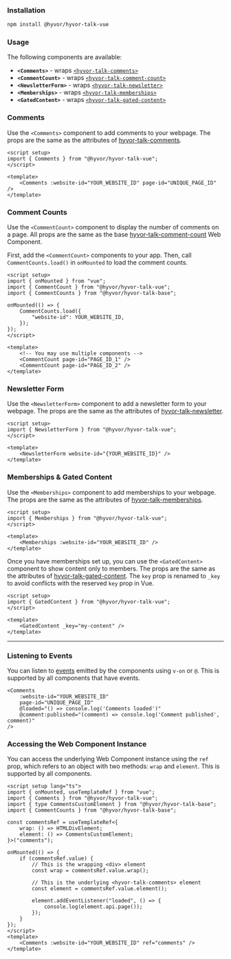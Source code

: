 ### Installation

```bash
npm install @hyvor/hyvor-talk-vue
```

### Usage

The following components are available:

-   **`<Comments>`** - wraps [`<hyvor-talk-comments>`](https://talk.hyvor.com/docs/comments)
-   **`<CommentCount>`** - wraps [`<hyvor-talk-comment-count>`](https://talk.hyvor.com/docs/comment-counts)
-   **`<NewsletterForm>`** - wraps [`<hyvor-talk-newsletter>`](https://talk.hyvor.com/docs/newsletters)
-   **`<Memberships>`** - wraps [`<hyvor-talk-memberships>`](https://talk.hyvor.com/docs/memberships)
-   **`<GatedContent>`** - wraps [`<hyvor-talk-gated-content>`](https://talk.hyvor.com/docs/gated-content)

### Comments

Use the `<Comments>` component to add comments to your webpage. The props are the same as the attributes of [hyvor-talk-comments](https://talk.hyvor.com/docs/comments#attributes).

```vue
<script setup>
import { Comments } from "@hyvor/hyvor-talk-vue";
</script>

<template>
    <Comments :website-id="YOUR_WEBSITE_ID" page-id="UNIQUE_PAGE_ID" />
</template>
```

### Comment Counts

Use the `<CommentCount>` component to display the number of comments on a page.
All props are the same as the base [hyvor-talk-comment-count](https://talk.hyvor.com/docs/comment-counts) Web Component.

First, add the `<CommentCount>` components to your app. Then, call `CommentCounts.load()` in `onMounted` to load the comment counts.

```vue
<script setup>
import { onMounted } from "vue";
import { CommentCount } from "@hyvor/hyvor-talk-vue";
import { CommentCounts } from "@hyvor/hyvor-talk-base";

onMounted(() => {
    CommentCounts.load({
        "website-id": YOUR_WEBSITE_ID,
    });
});
</script>

<template>
    <!-- You may use multiple components -->
    <CommentCount page-id="PAGE_ID_1" />
    <CommentCount page-id="PAGE_ID_2" />
</template>
```

### Newsletter Form

Use the `<NewsletterForm>` component to add a newsletter form to your webpage. The props are the same as the attributes of [hyvor-talk-newsletter](https://talk.hyvor.com/docs/newsletters#form-properties).

```vue
<script setup>
import { NewsletterForm } from "@hyvor/hyvor-talk-vue";
</script>

<template>
    <NewsletterForm website-id="{YOUR_WEBSITE_ID}" />
</template>
```

### Memberships & Gated Content

Use the `<Memberships>` component to add memberships to your webpage. The props are the same as the attributes of [hyvor-talk-memberships](https://talk.hyvor.com/docs/memberships#component-attributes).

```vue
<script setup>
import { Memberships } from "@hyvor/hyvor-talk-vue";
</script>

<template>
    <Memberships :website-id="YOUR_WEBSITE_ID" />
</template>
```

Once you have memberships set up, you can use the `<GatedContent>` component to show content only to members. The props are the same as the attributes of [hyvor-talk-gated-content](https://talk.hyvor.com/docs/gated-content#component-attributes). The `key` prop is renamed to `_key` to avoid conflicts with the reserved `key` prop in Vue.

```vue
<script setup>
import { GatedContent } from "@hyvor/hyvor-talk-vue";
</script>

<template>
    <GatedContent _key="my-content" />
</template>
```

---

### Listening to Events

You can listen to [events](https://talk.hyvor.com/docs/comments#events) emitted by the components using `v-on` or `@`. This is supported by all components that have events.

```vue
<Comments
    :website-id="YOUR_WEBSITE_ID"
    page-id="UNIQUE_PAGE_ID"
    @loaded="() => console.log('Comments loaded')"
    @comment:published="(comment) => console.log('Comment published', comment)"
/>
```

### Accessing the Web Component Instance

You can access the underlying Web Component instance using the `ref` prop, which refers to an object with two methods: `wrap` and `element`. This is supported by all components.

```vue
<script setup lang="ts">
import { onMounted, useTemplateRef } from "vue";
import { Comments } from "@hyvor/hyvor-talk-vue";
import { type CommentsCustomElement } from "@hyvor/hyvor-talk-base";
import { CommentCounts } from "@hyvor/hyvor-talk-base";

const commentsRef = useTemplateRef<{
    wrap: () => HTMLDivElement;
    element: () => CommentsCustomElement;
}>("comments");

onMounted(() => {
    if (commentsRef.value) {
        // This is the wrapping <div> element
        const wrap = commentsRef.value.wrap();

        // This is the underlying <hyvor-talk-comments> element
        const element = commentsRef.value.element();

        element.addEventListener("loaded", () => {
            console.log(element.api.page());
        });
    }
});
</script>
<template>
    <Comments :website-id="YOUR_WEBSITE_ID" ref="comments" />
</template>
```
